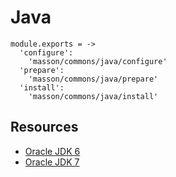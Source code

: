 
# Java

    module.exports = ->
      'configure':
        'masson/commons/java/configure'
      'prepare':
        'masson/commons/java/prepare'
      'install':
        'masson/commons/java/install'

## Resources

*   [Oracle JDK 6](http://www.oracle.com/technetwork/java/javasebusiness/downloads/java-archive-downloads-javase6-419409.html#jdk-6u45-oth-JPR)
*   [Oracle JDK 7](http://www.oracle.com/technetwork/java/javase/downloads/jdk7-downloads-1880260.html)
      
